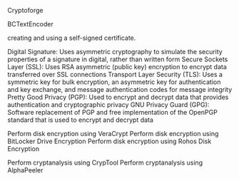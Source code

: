Cryptoforge

BCTextEncoder

creating and using a self-signed certificate.

Digital Signature: Uses asymmetric cryptography to simulate the security properties of a signature in digital, rather than written form
Secure Sockets Layer (SSL): Uses RSA asymmetric (public key) encryption to encrypt data transferred over SSL connections
Transport Layer Security (TLS): Uses a symmetric key for bulk encryption, an asymmetric key for authentication and key exchange, and message authentication codes for message integrity
Pretty Good Privacy (PGP): Used to encrypt and decrypt data that provides authentication and cryptographic privacy
GNU Privacy Guard (GPG): Software replacement of PGP and free implementation of the OpenPGP standard that is used to encrypt and decrypt data

Perform disk encryption using VeraCrypt
Perform disk encryption using BitLocker Drive Encryption
Perform disk encryption using Rohos Disk Encryption

Perform cryptanalysis using CrypTool
Perform cryptanalysis using AlphaPeeler


